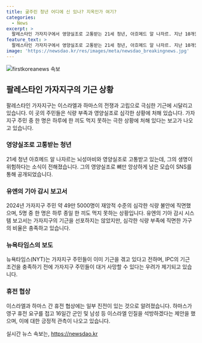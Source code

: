 ```yaml
---
title: 굶주린 청년 어디에 신 있나? 지옥인가 여기?
categories:
  - News
excerpt: >
  팔레스타인 가자지구에서 영양실조로 고통받는 21세 청년, 아흐메드 알 나자르. 지난 10개월간 계속된 이스라엘과 팔레스타인 무장정파 하마스의 전쟁으로 가자지구는 극심한 기근에 시달리고 있다. 주민들은 극한 상황에서 삶을 이어가며 죽음이 눈앞에 다가온다. 유엔의 보고서에 의하면 49만 5000명이 심각한 식량 부족에 직면해 있고, 어린이와 영유아 중 30%가 영양실조로 고통받고 있다. 하지만 IPC는 아직 기근을 선포하지 않았으며, 주민들은 살기 위한 최소한의 생필품마저 얻지 못하고 있다. 이에 하마스는 영구 휴전을 요구하며 중재 협상에 나서고 있으며, 미국과 이스라엘도 휴전을 위한 중요한 돌파구를 찾겠다는 긍정적인 기대를 품고 있다.
feature_text: >
  팔레스타인 가자지구에서 영양실조로 고통받는 21세 청년, 아흐메드 알 나자르. 지난 10개월간 계속된 이스라엘과 팔레스타인 무장정파 하마스의 전쟁으로 가자지구는 극심한 기근에 시달리고 있다. 주민들은 극한 상황에서 삶을 이어가며 죽음이 눈앞에 다가온다. 유엔의 보고서에 의하면 49만 5000명이 심각한 식량 부족에 직면해 있고, 어린이와 영유아 중 30%가 영양실조로 고통받고 있다. 하지만 IPC는 아직 기근을 선포하지 않았으며, 주민들은 살기 위한 최소한의 생필품마저 얻지 못하고 있다. 이에 하마스는 영구 휴전을 요구하며 중재 협상에 나서고 있으며, 미국과 이스라엘도 휴전을 위한 중요한 돌파구를 찾겠다는 긍정적인 기대를 품고 있다.
image: 'https://newsdao.kr/res/images/meta/newsdao_breakingnews.jpg'
---
```


<p><img src="https://newsdao.kr/res/images/meta/newsdao_breakingnews.jpg" alt="firstkoreanews 속보" /></p>

<h2 data-ke-size="size26">팔레스타인 가자지구의 기근 상황</h2>

<p data-ke-size="size16">팔레스타인 가자지구는 이스라엘과 하마스의 전쟁과 고립으로 극심한 기근에 시달리고 있습니다. 이 곳의 주민들은 식량 부족과 영양실조로 심각한 상황에 처해 있습니다. 가자지구 주민 중 한 명은 하루에 한 끼도 먹지 못하는 극한 상황에 처해 있다는 보고가 나오고 있습니다.</p>

<h3>영양실조로 고통받는 청년</h3>

<p data-ke-size="size16">21세 청년 아흐메드 알 나자르는 뇌성마비와 영양실조로 고통받고 있는데, 그의 생명이 위험하다는 소식이 전해졌습니다. 그의 영양실조로 뼈만 앙상하게 남은 모습이 SNS를 통해 공개되었습니다.</p>

<h3>유엔의 기아 감시 보고서</h3>

<p data-ke-size="size16">2024년 가자지구 주민 약 49만 5000명이 재앙적 수준의 심각한 식량 불안에 직면했으며, 5명 중 한 명은 하루 종일 한 끼도 먹지 못하는 상황입니다. 유엔의 기아 감시 시스템 보고서는 가자지구의 기근을 선포하지는 않았지만, 심각한 식량 부족에 직면한 가구의 비율은 충족하고 있습니다.</p>

<h3>뉴욕타임스의 보도</h3>

<p data-ke-size="size16">뉴욕타임스(NYT)는 가자지구 주민들이 이미 기근을 겪고 있다고 전하며, IPC의 기근 조건을 충족하기 전에 가자지구 주민들이 대거 사망할 수 있다는 우려가 제기되고 있습니다.</p>

<h3>휴전 협상</h3>

<p data-ke-size="size16">이스라엘과 하마스 간 휴전 협상에는 일부 진전이 있는 것으로 알려졌습니다. 하마스가 영구 휴전 요구를 접고 16일간 군인 및 남성 등 이스라엘 인질을 석방하겠다는 제안을 했으며, 이에 대한 긍정적 관측이 나오고 있습니다.</p>
실시간 뉴스 속보는, <a href="https://newsdao.kr" rel="dofollow">https://newsdao.kr</a>


